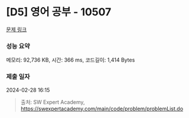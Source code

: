 # [D5] 영어 공부 - 10507 

[문제 링크](https://swexpertacademy.com/main/code/problem/problemDetail.do?contestProbId=AXNQOb3avD0DFAXS) 

### 성능 요약

메모리: 92,736 KB, 시간: 366 ms, 코드길이: 1,414 Bytes

### 제출 일자

2024-02-28 16:15



> 출처: SW Expert Academy, https://swexpertacademy.com/main/code/problem/problemList.do